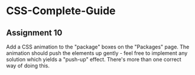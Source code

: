 # CSS-Complete-Guide
## Assignment 10

Add a CSS animation to the "package" boxes on the "Packages" page. The animation should push the elements up gently - feel free to implement any solution which yields a "push-up" effect. There's more than one correct way of doing this.